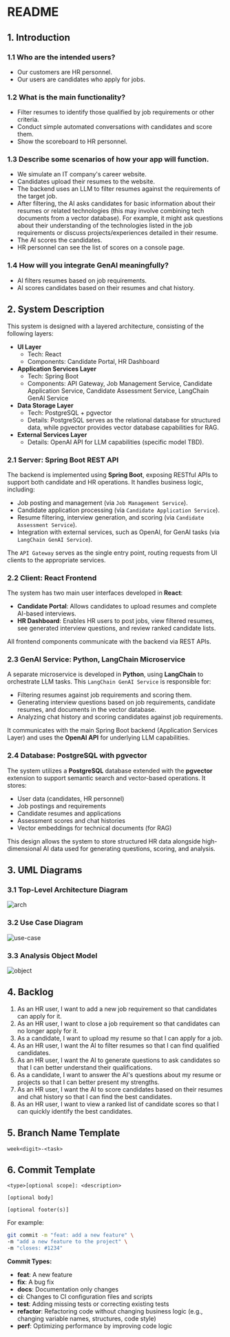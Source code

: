 # README

## 1. Introduction

### 1.1 Who are the intended users?

* Our customers are HR personnel.
* Our users are candidates who apply for jobs.

### 1.2 What is the main functionality?

* Filter resumes to identify those qualified by job requirements or other criteria.
* Conduct simple automated conversations with candidates and score them.
* Show the scoreboard to HR personnel.

### 1.3 Describe some scenarios of how your app will function.

* We simulate an IT company's career website.
* Candidates upload their resumes to the website.
* The backend uses an LLM to filter resumes against the requirements of the target job.
* After filtering, the AI asks candidates for basic information about their resumes or related technologies (this may
  involve combining tech documents from a vector database). For example, it might ask questions about their
  understanding of the technologies listed in the job requirements or discuss projects/experiences detailed in their
  resume.
* The AI scores the candidates.
* HR personnel can see the list of scores on a console page.

### 1.4 How will you integrate GenAI meaningfully?

* AI filters resumes based on job requirements.
* AI scores candidates based on their resumes and chat history.

## 2. System Description

This system is designed with a layered architecture, consisting of the following layers:

* **UI Layer**
    * Tech: React
    * Components: Candidate Portal, HR Dashboard
* **Application Services Layer**
    * Tech: Spring Boot
    * Components: API Gateway, Job Management Service, Candidate Application Service, Candidate Assessment Service,
      LangChain GenAI Service
* **Data Storage Layer**
    * Tech: PostgreSQL + pgvector
    * Details: PostgreSQL serves as the relational database for structured data, while pgvector provides vector database
      capabilities for RAG.
* **External Services Layer**
    * Details: OpenAI API for LLM capabilities (specific model TBD).

### 2.1 Server: Spring Boot REST API

The backend is implemented using **Spring Boot**, exposing RESTful APIs to support both candidate and HR operations. It
handles business logic, including:

* Job posting and management (via `Job Management Service`).
* Candidate application processing (via `Candidate Application Service`).
* Resume filtering, interview generation, and scoring (via `Candidate Assessment Service`).
* Integration with external services, such as OpenAI, for GenAI tasks (via `LangChain GenAI Service`).

The `API Gateway` serves as the single entry point, routing requests from UI clients to the appropriate services.

### 2.2 Client: React Frontend

The system has two main user interfaces developed in **React**:

* **Candidate Portal**: Allows candidates to upload resumes and complete AI-based interviews.
* **HR Dashboard**: Enables HR users to post jobs, view filtered resumes, see generated interview questions, and review
  ranked candidate lists.

All frontend components communicate with the backend via REST APIs.

### 2.3 GenAI Service: Python, LangChain Microservice

A separate microservice is developed in **Python**, using **LangChain** to orchestrate LLM tasks. This
`LangChain GenAI Service` is responsible for:

* Filtering resumes against job requirements and scoring them.
* Generating interview questions based on job requirements, candidate resumes, and documents in the vector database.
* Analyzing chat history and scoring candidates against job requirements.

It communicates with the main Spring Boot backend (Application Services Layer) and uses the **OpenAI API** for
underlying LLM capabilities.

### 2.4 Database: PostgreSQL with pgvector

The system utilizes a **PostgreSQL** database extended with the **pgvector** extension to support semantic search and
vector-based operations. It stores:

* User data (candidates, HR personnel)
* Job postings and requirements
* Candidate resumes and applications
* Assessment scores and chat histories
* Vector embeddings for technical documents (for RAG)

This design allows the system to store structured HR data alongside high-dimensional AI data used for generating
questions, scoring, and analysis.

## 3. UML Diagrams

### 3.1 Top-Level Architecture Diagram

![arch](./docs/images/arch.png)

### 3.2 Use Case Diagram

![use-case](./docs/images/use-case.webp)

### 3.3 Analysis Object Model

![object](./docs/images/object.webp)

## 4. Backlog

1. As an HR user, I want to add a new job requirement so that candidates can apply for it.
2. As an HR user, I want to close a job requirement so that candidates can no longer apply for it.
3. As a candidate, I want to upload my resume so that I can apply for a job.
4. As an HR user, I want the AI to filter resumes so that I can find qualified candidates.
5. As an HR user, I want the AI to generate questions to ask candidates so that I can better understand their
   qualifications.
6. As a candidate, I want to answer the AI's questions about my resume or projects so that I can better present my
   strengths.
7. As an HR user, I want the AI to score candidates based on their resumes and chat history so that I can find the best
   candidates.
8. As an HR user, I want to view a ranked list of candidate scores so that I can quickly identify the best candidates.

## 5. Branch Name Template

```
week<digit>-<task>
```

## 6. Commit Template

```
<type>[optional scope]: <description>

[optional body]

[optional footer(s)]
```

For example:

```bash
git commit -m "feat: add a new feature" \
-m "add a new feature to the project" \
-m "closes: #1234"
```

**Commit Types:**

* **feat**: A new feature
* **fix**: A bug fix
* **docs**: Documentation only changes
* **ci**: Changes to CI configuration files and scripts
* **test**: Adding missing tests or correcting existing tests
* **refactor**: Refactoring code without changing business logic (e.g., changing variable names, structures, code style)
* **perf**: Optimizing performance by improving code logic
